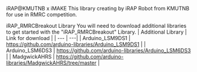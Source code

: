 iRAP@KMUTNB x iMAKE
This library creating by iRAP Robot from KMUTNB for use in RMRC competition.

iRAP_RMRCBreakout Library
You will need to download additional libraries to get started with the "iRAP_RMRCBreakout" Library.
| Additional Library | Link for download |
| --- | ---|
| Arduino_LSM9DS1 | https://github.com/arduino-libraries/Arduino_LSM9DS1 |
| Arduino_LSM6DS3 | https://github.com/arduino-libraries/Arduino_LSM6DS3 |
| MadgwickAHRS | https://github.com/arduino-libraries/MadgwickAHRS/tree/master |